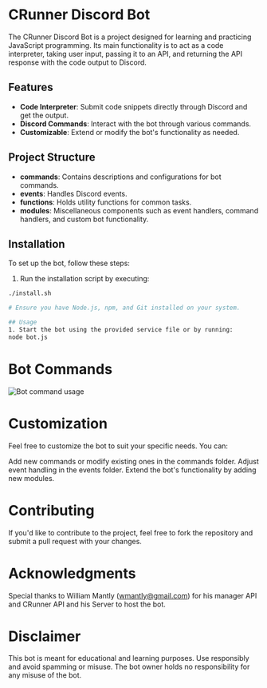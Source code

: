 # CRunner Discord Bot

The CRunner Discord Bot is a project designed for learning and practicing JavaScript programming. Its main functionality is to act as a code interpreter, taking user input, passing it to an API, and returning the API response with the code output to Discord.

## Features

- **Code Interpreter**: Submit code snippets directly through Discord and get the output.
- **Discord Commands**: Interact with the bot through various commands.
- **Customizable**: Extend or modify the bot's functionality as needed.

## Project Structure

- **commands**: Contains descriptions and configurations for bot commands.
- **events**: Handles Discord events.
- **functions**: Holds utility functions for common tasks.
- **modules**: Miscellaneous components such as event handlers, command handlers, and custom bot functionality.

## Installation

To set up the bot, follow these steps:

1. Run the installation script by executing:

```bash
./install.sh

# Ensure you have Node.js, npm, and Git installed on your system.

## Usage
1. Start the bot using the provided service file or by running:
node bot.js

```
# Bot Commands
![Bot command usage](https://discord.718it.codeland.us/image/)

# Customization
Feel free to customize the bot to suit your specific needs. You can:

Add new commands or modify existing ones in the commands folder.
Adjust event handling in the events folder.
Extend the bot's functionality by adding new modules.

# Contributing 
If you'd like to contribute to the project, feel free to fork the repository and submit a pull request with your changes.

# Acknowledgments
Special thanks to William Mantly (wmantly@gmail.com) for his manager API and CRunner API and his Server to host the bot.

# Disclaimer
This bot is meant for educational and learning purposes. Use responsibly and avoid spamming or misuse. The bot owner holds no responsibility for any misuse of the bot.
